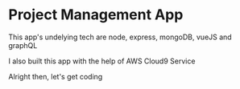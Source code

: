 # Project Management App
This app's undelying tech are node, express, mongoDB, vueJS and graphQL

I also built this app with the help of AWS Cloud9 Service

Alright then, let's get coding
